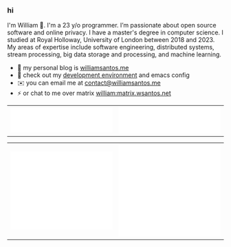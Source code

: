 ### hi
I'm William 👋. I'm a 23 y/o programmer. I’m passionate about open source software and online privacy. I have a master's degree in computer science. I studied at Royal Holloway, University of London between 2018 and 2023.
My areas of expertise include software engineering, distributed systems, stream processing, big data storage and processing, and machine learning.

- 📝 my personal blog is [williamsantos.me](https://williamsantos.me)
- 💜 check out my [development environment](github.com/0xc0392b/env) and emacs config
- ✉️  you can email me at [contact@williamsantos.me](mailto:contact@williamsantos.me)
- ⚡ or chat to me over matrix [william:matrix.wsantos.net](https://matrix.to/#/@william:matrix.wsantos.net)

<table>
    <tr>
        <td>
            <img src="/metrics.comments.svg" alt="language usage">
        </td>
        <td>
            <img src="/metrics.languages.svg" alt="language usage">
        </td>
    </tr>
</table>

<table>
    <tr>
        <td>
            <img src="/metrics.general.svg" alt="account summary">
        </td>
        <td>
            <img src="/metrics.lines.svg" alt="language usage">
        </td>
    </tr>
</table>
